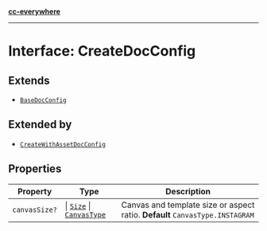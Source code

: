 [**cc-everywhere**](../../../../../../index.md)

***

# Interface: CreateDocConfig

## Extends

- [`BaseDocConfig`](../../../design-config-types/interfaces/base-doc-config.md)

## Extended by

- [`CreateWithAssetDocConfig`](../../doc-config-types/interfaces/create-with-asset-doc-config.md)

## Properties

| Property | Type | Description |
| ------ | ------ | ------ |
| <a id="canvassize"></a> `canvasSize?` | \| [`Size`](../../../asset-types/interfaces/size.md) \| [`CanvasType`](../../../layout-types/enumerations/canvas-type.md) | Canvas and template size or aspect ratio. **Default** `CanvasType.INSTAGRAM` |
